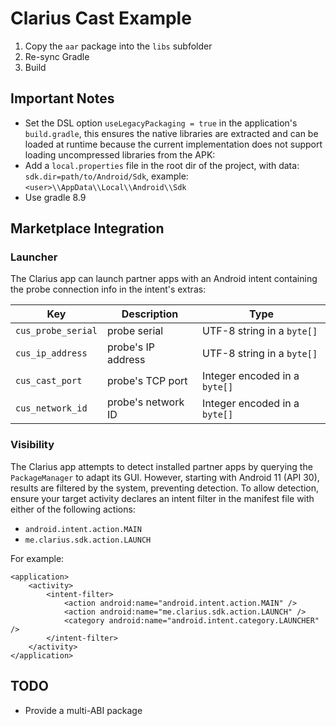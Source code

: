 # Clarius Cast Example

1. Copy the `aar` package into the `libs` subfolder
2. Re-sync Gradle
3. Build

## Important Notes

* Set the DSL option `useLegacyPackaging = true` in the application's `build.gradle`, this ensures the native libraries are extracted and can be loaded at runtime because the current implementation does not support loading uncompressed libraries from the APK:
* Add a `local.properties` file in the root dir of the project, with data: `sdk.dir=path/to/Android/Sdk`, example: `<user>\\AppData\\Local\\Android\\Sdk`
* Use gradle 8.9

## Marketplace Integration

### Launcher

The Clarius app can launch partner apps with an Android intent containing the probe connection info in the intent's extras:

| Key | Description | Type |
|-----|-------------|------|
| `cus_probe_serial` | probe serial | UTF-8 string in a `byte[]` |
| `cus_ip_address` | probe's IP address | UTF-8 string in a `byte[]` |
| `cus_cast_port` | probe's TCP port | Integer encoded in a `byte[]` |
| `cus_network_id` | probe's network ID | Integer encoded in a `byte[]` |

### Visibility

The Clarius app attempts to detect installed partner apps by querying the `PackageManager` to adapt its GUI.
However, starting with Android 11 (API 30), results are filtered by the system, preventing detection.
To allow detection, ensure your target activity declares an intent filter in the manifest file with either of the following actions:

* `android.intent.action.MAIN`
* `me.clarius.sdk.action.LAUNCH`

For example:

    <application>
        <activity>
            <intent-filter>
                <action android:name="android.intent.action.MAIN" />
                <action android:name="me.clarius.sdk.action.LAUNCH" />
                <category android:name="android.intent.category.LAUNCHER" />
            </intent-filter>
        </activity>
    </application>

## TODO

* Provide a multi-ABI package
